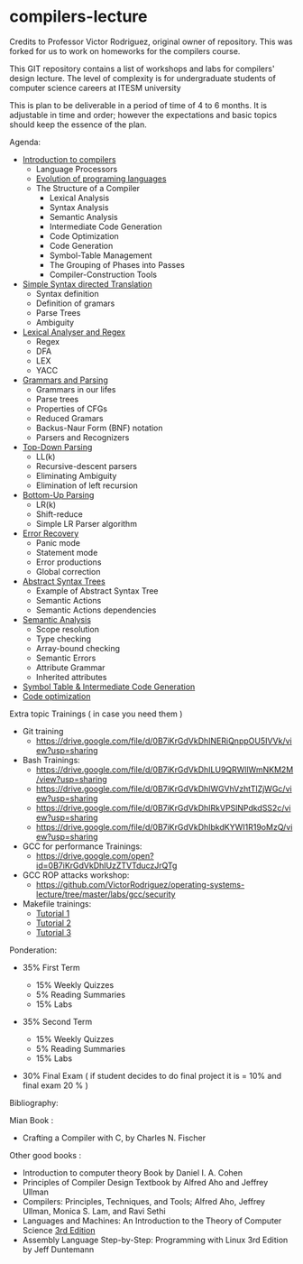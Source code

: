 # compilers-lecture

Credits to Professor Victor Rodriguez, original owner of repository.
This was forked for us to work on homeworks for the compilers course. 

This GIT repository contains a list of workshops and labs for compilers' design
lecture. The level of complexity is for undergraduate students of computer
science careers at ITESM university

This is plan to be deliverable in a period of time of 4 to 6 months. It is
adjustable in time and order; however the expectations and basic topics should
keep the essence of the plan.

Agenda:

* [Introduction to compilers](https://drive.google.com/open?id=18-tj7JEHmfY9QH7tDWEB0FHgfZslgUd3FQmgZh4uMCQ)
  * Language Processors
  * [Evolution of programing languages](https://docs.google.com/presentation/d/1eyi0sNu1XZ498knSle2CwgrozegSqYfVOvCGOxuL5rc/edit?usp=sharing)
  * The Structure of a Compiler
    * Lexical Analysis
    * Syntax Analysis
    * Semantic Analysis
    * Intermediate Code Generation
    * Code Optimization
    * Code Generation
    * Symbol-Table Management
    * The Grouping of Phases into Passes
    * Compiler-Construction Tools
* [Simple Syntax directed Translation](https://docs.google.com/presentation/d/1KE89YKtU4IDtK5locxnlciRHkWltg9VG_C42ORVR7WI/edit?usp=sharing)
  * Syntax definition
  * Definition of gramars
  * Parse Trees
  * Ambiguity
* [Lexical Analyser and Regex](https://docs.google.com/presentation/d/1kpLPDliaGBJbckxPY2lRWv38FHG55jfVX6OWH-FSPeM/edit?usp=sharing)
  * Regex
  * DFA
  * LEX
  * YACC
* [Grammars and Parsing](https://drive.google.com/open?id=1pUU1y9kDVrs9kkP_Zh1oC59G94Hi3FzSqehC9nmve0g)
  * Grammars in our lifes
  * Parse trees
  * Properties of CFGs
  * Reduced Gramars
  * Backus-Naur Form (BNF) notation
  * Parsers and Recognizers
* [Top-Down Parsing](https://docs.google.com/presentation/d/1b9ecDphpIwD-gSvFawZQzXSg1U_HAel7CmucwWCAtI4/edit?usp=sharing)
  * LL(k)
  * Recursive-descent parsers
  * Eliminating Ambiguity
  * Elimination of left recursion
* [Bottom-Up Parsing](https://drive.google.com/open?id=1WCBfCFD-7AuhNQYGEi1ZxJKsevSjsKCmL6kM0Uss5Mw)
  * LR(k)
  * Shift-reduce
  * Simple LR Parser algorithm  
* [Error Recovery](https://docs.google.com/presentation/d/1054xs2_vMLsILOO4l9YksCOTclGmcYHu94wOndmCaFA/edit?usp=sharing)
  * Panic mode
  * Statement mode
  * Error productions
  * Global correction
* [Abstract Syntax Trees](https://docs.google.com/presentation/d/1NeO-SkZLcOQAyYevel_xV5zBk-CL5Pw7c7fvEz7XKmY/edit?usp=sharing)
  * Example of Abstract Syntax Tree
  * Semantic Actions
  * Semantic Actions dependencies
* [Semantic Analysis](https://drive.google.com/open?id=1Tt-VbEa4nQLzoVRJnJ_sIgf4K-BWtsv74ygew1z13T8)
  * Scope resolution
  * Type checking
  * Array-bound checking
  * Semantic Errors
  * Attribute Grammar
  * Inherited attributes
* [Symbol Table & Intermediate Code Generation](https://docs.google.com/presentation/d/1-EP0_CbRf-g9clIx7GcAgLCe-UEFv_WRpCmrfRoJXxY/edit?usp=sharing)
* [Code optimization](https://drive.google.com/open?id=1sEwM70e70PzgdeEZ3g348ai_0xCntddm5W0nrFdxbrc)


Extra topic Trainings ( in case you need them )
  * Git training
    * https://drive.google.com/file/d/0B7iKrGdVkDhINERiQnppOU5IVVk/view?usp=sharing
  * Bash Trainings:
    * https://drive.google.com/file/d/0B7iKrGdVkDhILU9QRWllWmNKM2M/view?usp=sharing
    * https://drive.google.com/file/d/0B7iKrGdVkDhIWGVhVzhtTlZjWGc/view?usp=sharing
    * https://drive.google.com/file/d/0B7iKrGdVkDhIRkVPSlNPdkdSS2c/view?usp=sharing
    * https://drive.google.com/file/d/0B7iKrGdVkDhIbkdKYWI1R19oMzQ/view?usp=sharing
  * GCC for performance Trainings:
    * https://drive.google.com/open?id=0B7iKrGdVkDhIUzZTVTduczJrQTg
  * GCC ROP attacks workshop:
    * https://github.com/VictorRodriguez/operating-systems-lecture/tree/master/labs/gcc/security
  * Makefile trainings:
    * [Tutorial 1](https://www.tutorialspoint.com/makefile/index.html)
    * [Tutorial 2](https://www.coursera.org/lecture/introduction-embedded-systems/6-make-18etg)
    * [Tutorial 3](https://github.com/lifeissweetgood/makefile-tutorial)

Ponderation:

 * 35% First Term
   * 15% Weekly Quizzes
   * 5% Reading Summaries
   * 15% Labs

 * 35% Second Term
   * 15%  Weekly Quizzes
   * 5% Reading Summaries
   * 15% Labs

* 30% Final Exam ( if student decides to do final project it is = 10% and final
  exam 20 % )

Bibliography:

Mian Book : 
* Crafting a Compiler with C, by Charles N. Fischer 

Other good books :

* Introduction to computer theory Book by Daniel I. A. Cohen
* Principles of Compiler Design Textbook by Alfred Aho and Jeffrey Ullman
* Compilers: Principles, Techniques, and Tools; Alfred Aho, Jeffrey Ullman, Monica S. Lam, and Ravi Sethi
* Languages and Machines: An Introduction to the Theory of Computer Science [3rd Edition](https://www.amazon.com/Languages-Machines-Introduction-Computer-Science/dp/0321322215)
* Assembly Language Step-by-Step: Programming with Linux 3rd Edition by Jeff Duntemann
